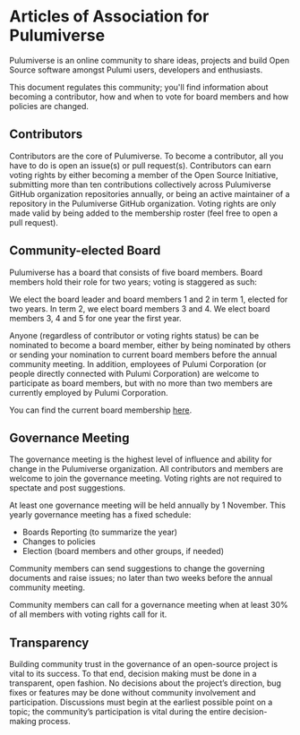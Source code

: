 # Articles of Association for Pulumiverse

Pulumiverse is an online community to share ideas,
projects and build Open Source software amongst Pulumi users, developers and
enthusiasts.

This document regulates this community; you'll find information about
becoming a contributor, how and when to vote for board members and how policies
are changed.

## Contributors

Contributors are the core of Pulumiverse. To become a contributor, all you have
to do is open an issue(s) or pull request(s). Contributors can earn voting
rights by either becoming a member of the Open Source Initiative, submitting
more than ten contributions collectively across Pulumiverse GitHub organization repositories annually, or being an active maintainer of a repository in the Pulumiverse GitHub organization. Voting
rights are only made valid by being added to the membership roster (feel free to
open a pull request).

## Community-elected Board

Pulumiverse has a board that consists of five board members. Board members hold
their role for two years; voting is staggered as such:

We elect the board leader and board members 1 and 2 in term 1, elected for two years. In term 2, we
elect board members 3 and 4. We elect board members 3, 4 and 5 for one year
the first year.

Anyone (regardless of contributor or voting rights status) be can be nominated to become a board member, either by being nominated
by others or sending your nomination to current board members before the annual
community meeting. In addition, employees of Pulumi Corporation (or people directly
connected with Pulumi Corporation) are welcome to participate as board members, but with no
more than two members are currently employed by Pulumi Corporation.

You can find the current board membership [here](board.md).

## Governance Meeting

The governance meeting is the highest level of influence and ability for change in the Pulumiverse
organization. All contributors and members are welcome to join the governance
meeting. Voting rights are not required to spectate and post suggestions.

At least one governance meeting will be held annually by 1 November. This yearly governance
meeting has a fixed schedule:

- Boards Reporting (to summarize the year)
- Changes to policies
- Election (board members and other groups, if needed)

Community members can send suggestions to change the governing documents and
raise issues; no later than two weeks before the annual community meeting.

Community members can call for a governance meeting when at least 30% of all
members with voting rights call for it.

## Transparency

Building community trust in the governance of an open-source project is vital
to its success. To that end, decision making must be done in a transparent,
open fashion. No decisions about the project’s direction, bug fixes or features
may be done without community involvement and participation. Discussions must
begin at the earliest possible point on a topic; the community’s participation
is vital during the entire decision-making process.
